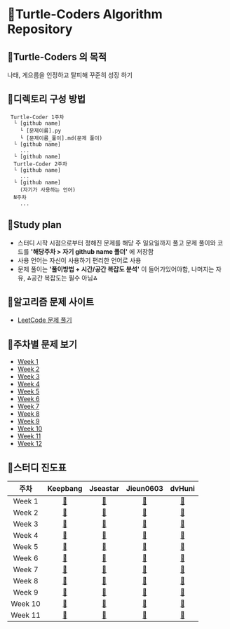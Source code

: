 # 🐢Turtle-Coders Algorithm Repository

## 🐢Turtle-Coders 의 목적

나태, 게으름을 인정하고 탈피해 꾸준히 성장 하기

## 🐢디렉토리 구성 방법

```
 Turtle-Coder 1주차
  └ [github name]
    └ [문제이름].py
    └ [문제이름_풀이].md(문제 풀이)
  └ [github name]
    ...
  └ [github name]
  Turtle-Coder 2주차
  └ [github name]
    ...
  └ [github name]
    (자기가 사용하는 언어)
  N주차
    ...
```

## 🐢Study plan

- 스터디 시작 시점으로부터 정해진 문제를 해당 주 일요일까지 풀고 문제 풀이와 코드를 **'해당주차 > 자기 github name 폴더'** 에 저장함
- 사용 언어는 자신이 사용하기 편리한 언어로 사용
- 문제 풀이는 **'풀이방법 + 시간/공간 복잡도 분석'** 이 들어가있어야함, 나머지는 자유, ⁂공간 복잡도는 필수 아님⁂

## 🐢알고리즘 문제 사이트

- [LeetCode 문제 풀기](https://leetcode.com/)

## 🐢주차별 문제 보기

- [Week 1](./Weekly/week_1)
- [Week 2](./Weekly/week_2)
- [Week 3](./Weekly/week_3)
- [Week 4](./Weekly/week_4)
- [Week 5](./Weekly/week_5)
- [Week 6](./Weekly/week_6)
- [Week 7](./Weekly/week_7)
- [Week 8](./Weekly/week_8)
- [Week 9](./Weekly/week_9)
- [Week 10](./Weekly/week_10)
- [Week 11](./Weekly/week_11)
- [Week 12](./Weekly/week_12)


## 🐢스터디 진도표

|        주차         |               Keepbang               |               Jseastar               |             Jieun0603             |          dvHuni          |
| :-----------------: | :----------------------------------: | :----------------------------------: | :-------------------------------: | :-----------------------------: |
| Week 1 | [:link:](./Weekly/week_1/keepbang) | [:link:](./Weekly/week_1/Jseastar) | [:link:](./Weekly/week_1/Jieun0603) | [:link:](./Weekly/week_1/dvHuni) |
| Week 2 | [:link:](./Weekly/week_2/Keepbang) | [:link:](./Weekly/week_2/Jseastar) | [:link:](./Weekly/week_2/Jieun0603) | [:link:](./Weekly/week_2/dvHuni) |
| Week 3 | [:link:](./Weekly/week_3/Keepbang) | [:link:](./Weekly/week_3/Jseastar) | [:link:](./Weekly/week_3/Jieun0603) | [:link:](./Weekly/week_3/dvHuni) |
| Week 4 | [:link:](./Weekly/week_4/Keepbang) | [:link:](./Weekly/week_4/Jseastar) | [:link:](./Weekly/week_4/Jieun0603) | [:link:](./Weekly/week_4/dvHuni) |
| Week 5 | [:link:](./Weekly/week_5/Keepbang) | [:link:](./Weekly/week_5/Jseastar) | [:link:](./Weekly/week_5/Jieun0603) | [:link:](./Weekly/week_5/dvHuni) |
| Week 6 | [:link:](./Weekly/week_6/Keepbang) | [:link:](./Weekly/week_6/Jseastar) | [:link:](./Weekly/week_6/Jieun0603) | [:link:](./Weekly/week_6/dvHuni) |
| Week 7 | [:link:](./Weekly/week_7/Keepbang) | [:link:](./Weekly/week_7/Jseastar) | [:link:](./Weekly/week_7/Jieun0603) | [:link:](./Weekly/week_7/dvHuni) |
| Week 8 | [:link:](./Weekly/week_8/Keepbang) | [:link:](./Weekly/week_8/Jseastar) | [:link:](./Weekly/week_8/Jieun0603) | [:link:](./Weekly/week_8/dvHuni) |
| Week 9 | [:link:](./Weekly/week_9/Keepbang) | [:link:](./Weekly/week_9/Jseastar) | [:link:](./Weekly/week_9/Jieun0603) | [:link:](./Weekly/week_9/dvHuni) |
| Week 10 | [:link:](./Weekly/week_10/Keepbang) | [:link:](./Weekly/week_10/Jseastar) | [:link:](./Weekly/week_10/Jieun0603) | [:link:](./Weekly/week_10/dvHuni) |
| Week 11 | [:link:](./Weekly/week_11/Keepbang) | [:link:](./Weekly/week_11/Jseastar) | [:link:](./Weekly/week_11/Jieun0603) | [:link:](./Weekly/week_11/dvHuni) |

